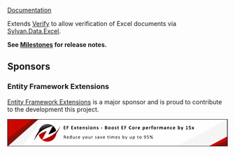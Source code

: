 [Documentation](https://github.com/VerifyTests/Verify.Sylvan.Data.Excel)

Extends [Verify](https://github.com/VerifyTests/Verify) to allow verification of Excel documents via [Sylvan.Data.Excel](https://github.com/MarkPflug/Sylvan.Data.Excel/).<!-- singleLineInclude: intro. path: /docs/intro.include.md -->

**See [Milestones](https://github.com/VerifyTests/Verify.Sylvan.Data.Excel/milestones?state=closed) for release notes.**


## Sponsors


### Entity Framework Extensions<!-- include: zzz. path: /docs/zzz.include.md -->

[Entity Framework Extensions](https://entityframework-extensions.net/?utm_source=simoncropp&utm_medium=Verify.Sylvan.Data.Excel) is a major sponsor and is proud to contribute to the development this project.

[![Entity Framework Extensions](https://raw.githubusercontent.com/VerifyTests/Verify.Sylvan.Data.Excel/refs/heads/main/docs/zzz.png)](https://entityframework-extensions.net/?utm_source=simoncropp&utm_medium=Verify.Sylvan.Data.Excel)<!-- endInclude -->
